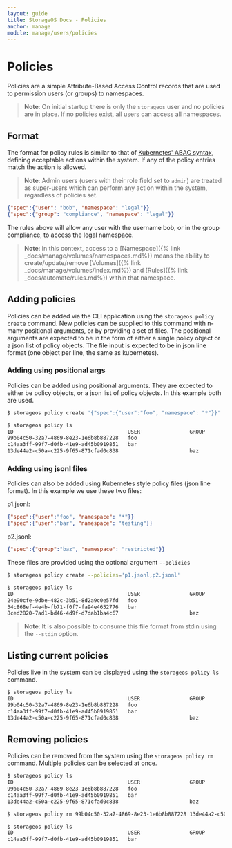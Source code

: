 ```yaml
---
layout: guide
title: StorageOS Docs - Policies
anchor: manage
module: manage/users/policies
---
```


# Policies

Policies are a simple Attribute-Based Access Control records that are used to permission users (or groups) to namespaces.

>**Note**: On initial startup there is only the `storageos` user and no policies are in place. If no policies exist, all users can access all namespaces.

## Format

The format for policy rules is similar to that of [Kubernetes' ABAC syntax](https://kubernetes.io/docs/admin/authorization/abac/), defining acceptable actions within the system.
If any of the policy entries match the action is allowed.

>**Note**: Admin users (users with their role field set to `admin`) are treated as super-users which can perform any action within the system, regardless of policies set.

```json
{"spec":{"user": "bob", "namespace": "legal"}}
{"spec":{"group": "compliance", "namespace": "legal"}}
```

The rules above will allow any user with the username bob, or in the group compliance, to access the legal namespace.

>**Note**: In this context, access to a [Namespace]({% link _docs/manage/volumes/namespaces.md%}) means the ability to create/update/remove
[Volumes]({% link _docs/manage/volumes/index.md%}) and [Rules]({% link _docs/automate/rules.md%}) within that namespace.


## Adding policies
Policies can be added via the CLI application using the `storageos policy create` command. New policies can be supplied to this command with n-many positional arguments, or by providing a set of files.
The positional arguments are expected to be in the form of either a single policy object or a json list of policy objects. The file input is expected to be in json line format (one object per line, the same as kubernetes).

### Adding using positional args
Policies can be added using positional arguments. They are expected to either be policy objects, or a json list of policy objects. In this example both are used.

```bash
$ storageos policy create '{"spec":{"user":"foo", "namespace": "*"}}' '[{"spec":{"user":"bar", "namespace": "testing"}}, {"spec":{"group":"baz", "namespace": "restricted"}}]'

$ storageos policy ls
ID                                     USER                GROUP               READONLY            APIGROUP            RESOURCE            NAMESPACE           NONRESOURCEPATH
99b04c50-32a7-4869-8e23-1e6b8b887228   foo                                     false                                                       *
c14aa3ff-99f7-d0fb-41e9-ad45b0919851   bar                                     false                                                       testing
13de44a2-c50a-c225-9f65-871cfad0c838                       baz                 false                                                       restricted
```

### Adding using jsonl files
Policies can also be added using Kubernetes style policy files (json line format). In this example we use these two files:

p1.jsonl:
```json
{"spec":{"user":"foo", "namespace": "*"}}
{"spec":{"user":"bar", "namespace": "testing"}}
```

p2.jsonl:
```json
{"spec":{"group":"baz", "namespace": "restricted"}}
```

These files are provided using the optional argument `--policies`
```bash
$ storageos policy create --policies='p1.jsonl,p2.jsonl'

$ storageos policy ls
ID                                     USER                GROUP               READONLY            APIGROUP            RESOURCE            NAMESPACE           NONRESOURCEPATH
24e90cfe-9dbe-482c-3b51-8d2a9c0e57fd   foo                                     false                                                       *
34c868ef-4e4b-fb71-f0f7-fa94e4652776   bar                                     false                                                       testing
8ced2820-7ad1-bd46-4d9f-d7dab1ba4c67                       baz                 false                                                       restricted
```

>**Note**: It is also possible to consume this file format from stdin using the `--stdin` option.

## Listing current policies
Policies live in the system can be displayed using the `storageos policy ls` command.

```bash
$ storageos policy ls
ID                                     USER                GROUP               READONLY            APIGROUP            RESOURCE            NAMESPACE           NONRESOURCEPATH
99b04c50-32a7-4869-8e23-1e6b8b887228   foo                                     false                                                       *
c14aa3ff-99f7-d0fb-41e9-ad45b0919851   bar                                     false                                                       testing
13de44a2-c50a-c225-9f65-871cfad0c838                       baz                 false                                                       restricted
```

## Removing policies
Policies can be removed from the system using the `storageos policy rm` command. Multiple policies can be selected at once.

```bash
$ storageos policy ls
ID                                     USER                GROUP               READONLY            APIGROUP            RESOURCE            NAMESPACE           NONRESOURCEPATH
99b04c50-32a7-4869-8e23-1e6b8b887228   foo                                     false                                                       *
c14aa3ff-99f7-d0fb-41e9-ad45b0919851   bar                                     false                                                       testing
13de44a2-c50a-c225-9f65-871cfad0c838                       baz                 false                                                       restricted

$ storageos policy rm 99b04c50-32a7-4869-8e23-1e6b8b887228 13de44a2-c50a-c225-9f65-871cfad0c838

$ storageos policy ls
ID                                     USER                GROUP               READONLY            APIGROUP            RESOURCE            NAMESPACE           NONRESOURCEPATH
c14aa3ff-99f7-d0fb-41e9-ad45b0919851   bar                                     false                                                       testing
```
